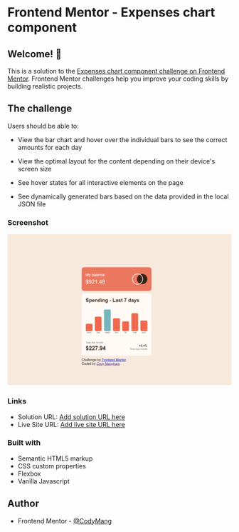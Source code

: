 # Frontend Mentor - Expenses chart component

## Welcome! 👋

This is a solution to the [Expenses chart component challenge on Frontend Mentor](https://www.frontendmentor.io/challenges/expenses-chart-component-e7yJBUdjwt). Frontend Mentor challenges help you improve your coding skills by building realistic projects. 

## The challenge

Users should be able to:

- View the bar chart and hover over the individual bars to see the correct amounts for each day

- View the optimal layout for the content depending on their device's screen size
- See hover states for all interactive elements on the page
- See dynamically generated bars based on the data provided in the local JSON file

### Screenshot
![Screenshot of site](/screenshot.png "Screenshot")

### Links

- Solution URL: [Add solution URL here](https://your-solution-url.com)
- Live Site URL: [Add live site URL here](https://your-live-site-url.com)

### Built with
- Semantic HTML5 markup
- CSS custom properties
- Flexbox
- Vanilla Javascript

## Author
- Frontend Mentor - [@CodyMang](https://www.frontendmentor.io/profile/CodyMang)